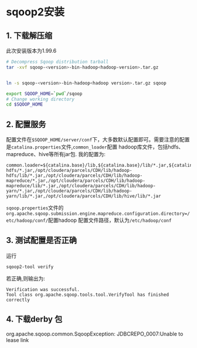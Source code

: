 # sqoop2安装

## 1. 下载解压缩

此次安装版本为1.99.6

```sh
# Decompress Sqoop distribution tarball
tar -xvf sqoop-<version>-bin-hadoop<hadoop-version>.tar.gz


ln -s sqoop-<version>-bin-hadoop<hadoop version>.tar.gz sqoop

export SQOOP_HOME=`pwd`/sqoop
# Change working directory
cd $SQOOP_HOME
```

## 2. 配置服务

配置文件在`$SQOOP_HOME/server/conf`下，大多数默认配置即可。需要注意的配置是`catalina.properties`文件,`common_loader`配置
hadoop库文件，包括hdfs、mapreduce、hive等所有jar包. 我的配置为:
```
common.loader=${catalina.base}/lib,${catalina.base}/lib/*.jar,${catalina.home}/lib,${catalina.home}/lib/*.jar,${catalina.home}/../lib/*.jar,/opt/cloudera/parcels/CDH/lib/hadoop/*.jar,/opt/cloudera/parcels/CDH/lib/hadoop/lib/*.jar,/opt/cloudera/parcels/CDH/lib/hadoop-hdfs/*.jar,/opt/cloudera/parcels/CDH/lib/hadoop-hdfs/lib/*.jar,/opt/cloudera/parcels/CDH/lib/hadoop-mapreduce/*.jar,/opt/cloudera/parcels/CDH/lib/hadoop-mapreduce/lib/*.jar,/opt/cloudera/parcels/CDH/lib/hadoop-yarn/*.jar,/opt/cloudera/parcels/CDH/lib/hadoop-yarn/lib/*.jar,/opt/cloudera/parcels/CDH/lib/hive/lib/*.jar
```

`sqoop.properties`文件的`org.apache.sqoop.submission.engine.mapreduce.configuration.directory=/etc/hadoop/conf/`配置hadoop
配置文件路径，默认为`/etc/hadoop/conf`

## 3. 测试配置是否正确

运行
```
sqoop2-tool verify
```
若正确,则输出为:

```
Verification was successful.
Tool class org.apache.sqoop.tools.tool.VerifyTool has finished correctly
```

## 4. 下载derby 包
org.apache.sqoop.common.SqoopException: JDBCREPO_0007:Unable to lease link
